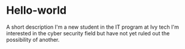 # Hello-world
A short description
I'm a new student in the IT program at Ivy tech
I'm interested in the cyber security field but have not yet ruled out the possibility of another. 
